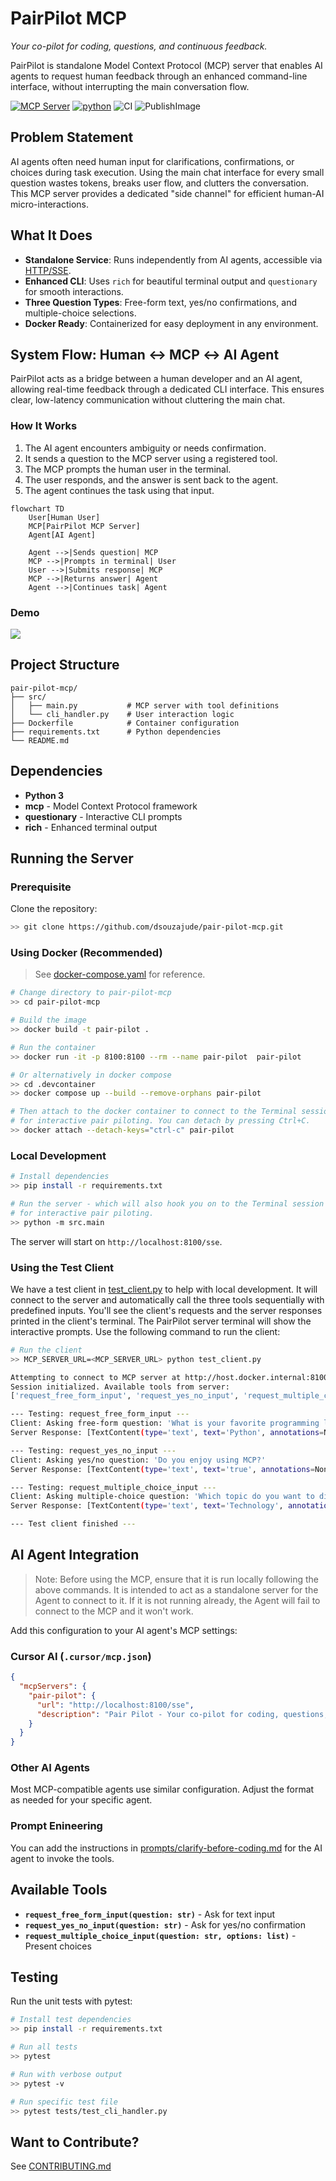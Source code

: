 # PairPilot MCP
*Your co-pilot for coding, questions, and continuous feedback.*

PairPilot is standalone Model Context Protocol (MCP) server that enables AI agents to request human feedback through an enhanced command-line interface, without interrupting the main conversation flow.

[![MCP Server](https://img.shields.io/badge/MCP-Server-D2C3A5?style=flat-square)](https://modelcontextprotocol.io)
[![python](https://img.shields.io/badge/Python-3.10_%7C_3.11_%7C_3.12-blue?logo=python&logoColor=white&style=flat-square)](https://github.com/tshu-w/mcp-copilot)
![CI](https://github.com/dsouzajude/pair-pilot-mcp/actions/workflows/ci.yaml/badge.svg)
![PublishImage](https://github.com/dsouzajude/pair-pilot-mcp/actions/workflows/publish-image.yaml/badge.svg)


## Problem Statement

AI agents often need human input for clarifications, confirmations, or choices during task execution. Using the main chat interface for every small question wastes tokens, breaks user flow, and clutters the conversation. This MCP server provides a dedicated "side channel" for efficient human-AI micro-interactions.

## What It Does

- **Standalone Service**: Runs independently from AI agents, accessible via [HTTP/SSE](https://modelcontextprotocol.io/docs/concepts/transports#server-sent-events-sse).
- **Enhanced CLI**: Uses `rich` for beautiful terminal output and `questionary` for smooth interactions.
- **Three Question Types**: Free-form text, yes/no confirmations, and multiple-choice selections.
- **Docker Ready**: Containerized for easy deployment in any environment.

## System Flow: Human ↔ MCP ↔ AI Agent

PairPilot acts as a bridge between a human developer and an AI agent, allowing real-time feedback through a dedicated CLI interface. This ensures clear, low-latency communication without cluttering the main chat.

### How It Works

1. The AI agent encounters ambiguity or needs confirmation.
2. It sends a question to the MCP server using a registered tool.
3. The MCP prompts the human user in the terminal.
4. The user responds, and the answer is sent back to the agent.
5. The agent continues the task using that input.

```mermaid
flowchart TD
    User[Human User]
    MCP[PairPilot MCP Server]
    Agent[AI Agent]

    Agent -->|Sends question| MCP
    MCP -->|Prompts in terminal| User
    User -->|Submits response| MCP
    MCP -->|Returns answer| Agent
    Agent -->|Continues task| Agent
```

### Demo

![](docs/pair-pilot-demo.gif)

## Project Structure

```
pair-pilot-mcp/
├── src/
│   ├── main.py           # MCP server with tool definitions
│   └── cli_handler.py    # User interaction logic
├── Dockerfile            # Container configuration
├── requirements.txt      # Python dependencies
└── README.md
```

## Dependencies

- **Python 3**
- **mcp** - Model Context Protocol framework
- **questionary** - Interactive CLI prompts
- **rich** - Enhanced terminal output

## Running the Server

### Prerequisite

Clone the repository:

```bash
>> git clone https://github.com/dsouzajude/pair-pilot-mcp.git
```

### Using Docker (Recommended)

> See [docker-compose.yaml](.devcontainer/docker-compose.yaml) for reference. 

```bash
# Change directory to pair-pilot-mcp
>> cd pair-pilot-mcp

# Build the image
>> docker build -t pair-pilot .

# Run the container
>> docker run -it -p 8100:8100 --rm --name pair-pilot  pair-pilot

# Or alternatively in docker compose
>> cd .devcontainer
>> docker compose up --build --remove-orphans pair-pilot

# Then attach to the docker container to connect to the Terminal session
# for interactive pair piloting. You can detach by pressing Ctrl+C.
>> docker attach --detach-keys="ctrl-c" pair-pilot
```

### Local Development

```bash
# Install dependencies
>> pip install -r requirements.txt

# Run the server - which will also hook you on to the Terminal session
# for interactive pair piloting.
>> python -m src.main
```

The server will start on `http://localhost:8100/sse`.

### Using the Test Client

We have a test client in [test_client.py](test_client.py) to help with local
development. It will connect to the server and automatically call the three tools sequentially with predefined inputs. You'll see the client's requests and the server responses printed in the client's terminal. The PairPilot server terminal will show the interactive prompts. Use the following command to run the client:

```bash
# Run the client
>> MCP_SERVER_URL=<MCP_SERVER_URL> python test_client.py

Attempting to connect to MCP server at http://host.docker.internal:8100/sse...
Session initialized. Available tools from server:
['request_free_form_input', 'request_yes_no_input', 'request_multiple_choice_input']

--- Testing: request_free_form_input ---
Client: Asking free-form question: 'What is your favorite programming language?'
Server Response: [TextContent(type='text', text='Python', annotations=None)]

--- Testing: request_yes_no_input ---
Client: Asking yes/no question: 'Do you enjoy using MCP?'
Server Response: [TextContent(type='text', text='true', annotations=None)]

--- Testing: request_multiple_choice_input ---
Client: Asking multiple-choice question: 'Which topic do you want to discuss?' with options: ['Technology', 'Science', 'Art']
Server Response: [TextContent(type='text', text='Technology', annotations=None), TextContent(type='text', text='Science', annotations=None)]

--- Test client finished ---
```

## AI Agent Integration

> Note: Before using the MCP, ensure that it is run locally following the above commands. It is intended to act as a standalone server for the Agent to connect to it. If it is not running already, the Agent will fail to connect to the MCP and it won't work.

Add this configuration to your AI agent's MCP settings:

### Cursor AI (`.cursor/mcp.json`)

```json
{
  "mcpServers": {
    "pair-pilot": {
      "url": "http://localhost:8100/sse",
      "description": "Pair Pilot - Your co-pilot for coding, questions, and continuous feedback"
    }
  }
}
```

### Other AI Agents

Most MCP-compatible agents use similar configuration. Adjust the format as needed for your specific agent.

### Prompt Enineering

You can add the instructions in [prompts/clarify-before-coding.md](prompts/clarify-before-coding.md) for the AI agent to invoke the tools.


## Available Tools

- **`request_free_form_input(question: str)`** - Ask for text input
- **`request_yes_no_input(question: str)`** - Ask for yes/no confirmation
- **`request_multiple_choice_input(question: str, options: list)`** - Present choices

## Testing

Run the unit tests with pytest:

```bash
# Install test dependencies
>> pip install -r requirements.txt

# Run all tests
>> pytest

# Run with verbose output
>> pytest -v

# Run specific test file
>> pytest tests/test_cli_handler.py
```

## Want to Contribute?

See [CONTRIBUTING.md](CONTRIBUTING.md)